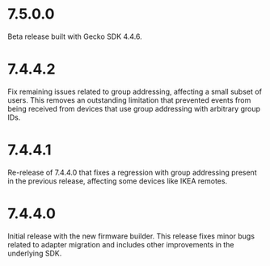 # 7.5.0.0
Beta release built with Gecko SDK 4.4.6.

# 7.4.4.2
Fix remaining issues related to group addressing, affecting a small subset of users. This removes an outstanding limitation that prevented events from being received from devices that use group addressing with arbitrary group IDs.

# 7.4.4.1
Re-release of 7.4.4.0 that fixes a regression with group addressing present in the previous release, affecting some devices like IKEA remotes.

# 7.4.4.0
Initial release with the new firmware builder. This release fixes minor bugs related to adapter migration and includes other improvements in the underlying SDK.
